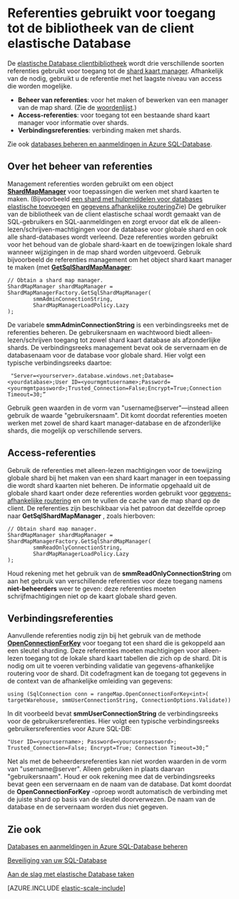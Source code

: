 <properties 
    pageTitle="Beheer van referenties in de bibliotheek van de client elastische database | Microsoft Azure" 
    description="Het instellen van het juiste niveau van de referenties van beheerder om alleen-lezen, voor elastische database-apps" 
    services="sql-database" 
    documentationCenter="" 
    manager="jhubbard" 
    authors="ddove" 
    editor=""/>

<tags 
    ms.service="sql-database" 
    ms.workload="sql-database" 
    ms.tgt_pltfrm="na" 
    ms.devlang="na" 
    ms.topic="article" 
    ms.date="05/27/2016" 
    ms.author="ddove"/>

# <a name="credentials-used-to-access-the-elastic-database-client-library"></a>Referenties gebruikt voor toegang tot de bibliotheek van de client elastische Database

De [elastische Database clientbibliotheek](http://www.nuget.org/packages/Microsoft.Azure.SqlDatabase.ElasticScale.Client/) wordt drie verschillende soorten referenties gebruikt voor toegang tot de [shard kaart manager](sql-database-elastic-scale-shard-map-management.md). Afhankelijk van de nodig, gebruikt u de referentie met het laagste niveau van access die worden mogelijke.

* **Beheer van referenties**: voor het maken of bewerken van een manager van de map shard. (Zie de [woordenlijst](sql-database-elastic-scale-glossary.md).) 
* **Access-referenties**: voor toegang tot een bestaande shard kaart manager voor informatie over shards.
* **Verbindingsreferenties**: verbinding maken met shards. 

Zie ook [databases beheren en aanmeldingen in Azure SQL-Database](sql-database-manage-logins.md). 
 
## <a name="about-management-credentials"></a>Over het beheer van referenties

Management referenties worden gebruikt om een object [**ShardMapManager**](https://msdn.microsoft.com/library/azure/microsoft.azure.sqldatabase.elasticscale.shardmanagement.shardmapmanager.aspx) voor toepassingen die werken met shard kaarten te maken. (Bijvoorbeeld [een shard met hulpmiddelen voor databases elastische toevoegen](sql-database-elastic-scale-add-a-shard.md) en [gegevens afhankelijke routering](sql-database-elastic-scale-data-dependent-routing.md)Zie) De gebruiker van de bibliotheek van de client elastische schaal wordt gemaakt van de SQL-gebruikers en SQL-aanmeldingen en zorgt ervoor dat elk de alleen-lezen/schrijven-machtigingen voor de database voor globale shard en ook alle shard-databases wordt verleend. Deze referenties worden gebruikt voor het behoud van de globale shard-kaart en de toewijzingen lokale shard wanneer wijzigingen in de map shard worden uitgevoerd. Gebruik bijvoorbeeld de referenties management om het object shard kaart manager te maken (met [**GetSqlShardMapManager**](https://msdn.microsoft.com/library/azure/microsoft.azure.sqldatabase.elasticscale.shardmanagement.shardmapmanagerfactory.getsqlshardmapmanager.aspx): 

    // Obtain a shard map manager. 
    ShardMapManager shardMapManager = ShardMapManagerFactory.GetSqlShardMapManager( 
            smmAdminConnectionString, 
            ShardMapManagerLoadPolicy.Lazy 
    ); 

De variabele **smmAdminConnectionString** is een verbindingsreeks met de referenties beheren. De gebruikersnaam en wachtwoord biedt alleen-lezen/schrijven toegang tot zowel shard kaart database als afzonderlijke shards. De verbindingsreeks management bevat ook de servernaam en de databasenaam voor de database voor globale shard. Hier volgt een typische verbindingsreeks daartoe:

     "Server=<yourserver>.database.windows.net;Database=<yourdatabase>;User ID=<yourmgmtusername>;Password=<yourmgmtpassword>;Trusted_Connection=False;Encrypt=True;Connection Timeout=30;” 

Gebruik geen waarden in de vorm van "username@server"—instead alleen gebruik de waarde "gebruikersnaam".  Dit komt doordat referenties moeten werken met zowel de shard kaart manager-database en de afzonderlijke shards, die mogelijk op verschillende servers.

## <a name="access-credentials"></a>Access-referenties
  
Gebruik de referenties met alleen-lezen machtigingen voor de toewijzing globale shard bij het maken van een shard kaart manager in een toepassing die wordt shard kaarten niet beheren. De informatie opgehaald uit de globale shard kaart onder deze referenties worden gebruikt voor [gegevens-afhankelijke routering](sql-database-elastic-scale-data-dependent-routing.md) en om te vullen de cache van de map shard op de client. De referenties zijn beschikbaar via het patroon dat dezelfde oproep naar **GetSqlShardMapManager** , zoals hierboven: 

    // Obtain shard map manager. 
    ShardMapManager shardMapManager = ShardMapManagerFactory.GetSqlShardMapManager( 
            smmReadOnlyConnectionString, 
            ShardMapManagerLoadPolicy.Lazy
    );  

Houd rekening met het gebruik van de **smmReadOnlyConnectionString** om aan het gebruik van verschillende referenties voor deze toegang namens **niet-beheerders** weer te geven: deze referenties moeten schrijfmachtigingen niet op de kaart globale shard geven. 

## <a name="connection-credentials"></a>Verbindingsreferenties 

Aanvullende referenties nodig zijn bij het gebruik van de methode [**OpenConnectionForKey**](https://msdn.microsoft.com/library/azure/microsoft.azure.sqldatabase.elasticscale.shardmanagement.shardmap.openconnectionforkey.aspx) voor toegang tot een shard die is gekoppeld aan een sleutel sharding. Deze referenties moeten machtigingen voor alleen-lezen toegang tot de lokale shard kaart tabellen die zich op de shard. Dit is nodig om uit te voeren verbinding validatie van gegevens-afhankelijke routering voor de shard. Dit codefragment kan de toegang tot gegevens in de context van de afhankelijke omleiding van gegevens: 
 
    using (SqlConnection conn = rangeMap.OpenConnectionForKey<int>( 
    targetWarehouse, smmUserConnectionString, ConnectionOptions.Validate)) 

In dit voorbeeld bevat **smmUserConnectionString** de verbindingsreeks voor de gebruikersreferenties. Hier volgt een typische verbindingsreeks gebruikersreferenties voor Azure SQL-DB: 

    "User ID=<yourusername>; Password=<youruserpassword>; Trusted_Connection=False; Encrypt=True; Connection Timeout=30;”  

Net als met de beheerdersreferenties kan niet worden waarden in de vorm van "username@server". Alleen gebruiken in plaats daarvan "gebruikersnaam".  Houd er ook rekening mee dat de verbindingsreeks bevat geen een servernaam en de naam van de database. Dat komt doordat de **OpenConnectionForKey** -oproep wordt automatisch de verbinding met de juiste shard op basis van de sleutel doorverwezen. De naam van de database en de servernaam worden dus niet gegeven. 

## <a name="see-also"></a>Zie ook
[Databases en aanmeldingen in Azure SQL-Database beheren](sql-database-manage-logins.md)

[Beveiliging van uw SQL-Database](sql-database-security.md)

[Aan de slag met elastische Database taken](sql-database-elastic-jobs-getting-started.md)

[AZURE.INCLUDE [elastic-scale-include](../../includes/elastic-scale-include.md)]
 